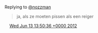 Replying to [@nozzman](https://twitter.com/@nozzman/status/212904698573889536)

> ja, als ze moeten pissen als een reiger

<img src="../../media/tweet.ico" width="12" /> [Wed Jun 13 13:50:36 +0000 2012](https://twitter.com/DromerDenker/status/212904808942800896)